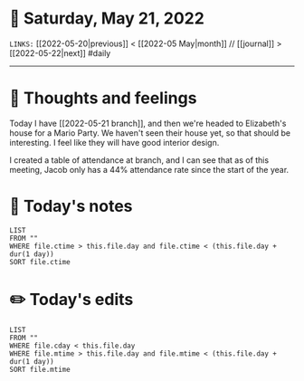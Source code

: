 # 📅 Saturday, May 21, 2022
`LINKS:` [[2022-05-20|previous]] < [[2022-05 May|month]] // [[journal]] > [[2022-05-22|next]] 
#daily

---
# 💭 Thoughts and feelings
Today I have [[2022-05-21 branch]], and then we're headed to Elizabeth's house for a Mario Party. We haven't seen their house yet, so that should be interesting. I feel like they will have good interior design. 

I created a table of attendance at branch, and I can see that as of this meeting, Jacob only has a 44% attendance rate since the start of the year. 

# 📝 Today's notes
```dataview
LIST 
FROM ""
WHERE file.ctime > this.file.day and file.ctime < (this.file.day + dur(1 day))
SORT file.ctime
```
# ✏️ Today's edits
```dataview
LIST
FROM ""
WHERE file.cday < this.file.day
WHERE file.mtime > this.file.day and file.mtime < (this.file.day + dur(1 day))
SORT file.mtime
```